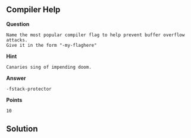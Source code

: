 ## Compiler Help

__Question__

```
Name the most popular compiler flag to help prevent buffer overflow attacks.
Give it in the form "-my-flaghere"
```

__Hint__

```
Canaries sing of impending doom.
```

__Answer__

```
-fstack-protector
```

__Points__

```
10
```

## Solution


